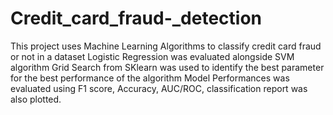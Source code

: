 # Credit_card_fraud-_detection
This project uses Machine Learning Algorithms to classify credit card fraud or not in a dataset 
Logistic Regression was evaluated alongside SVM algorithm
Grid Search from SKlearn was used to identify the best parameter for the best performance of the algorithm
Model Performances was evaluated using F1 score, Accuracy, AUC/ROC, classification report was also plotted.

